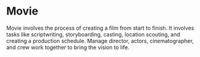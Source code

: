 # Movie
Movie involves the process of creating a film from start to finish.  It involves tasks like scriptwriting, storyboarding, casting, location scouting, and creating a production schedule. Manage director, actors, cinematographer, and crew work together to bring the vision to life.
